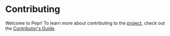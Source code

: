 # Contributing

Welcome to Pepr! To learn more about contributing to the [project](README.md), check out the [Contributor's Guide](docs/120_contribute/README.md).

